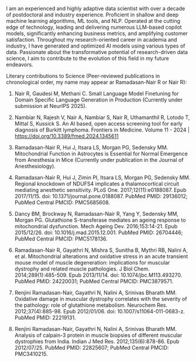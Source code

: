 I am an experienced and highly adaptive data scientist with over a decade of postdoctoral and industry experience. Proficient in shallow and deep machine learning algorithms, ML tools, and NLP. Operated at the cutting edge of technology, leading and delivering numerous LLM-based copilot models, significantly enhancing business metrics, and amplifying customer satisfaction. Throughout my research-oriented career in academia and industry, I have generated and optimized AI models using various types of data. Passionate about the transformative potential of research-driven data science, I aim to contribute to the evolution of this field in my future endeavors.

Literary contributions to Science (Peer-reviewed publications in chronological order, my name may appear ar Ramadasan-Nair R or Nair R):

1. Nair R, Gaudesi M, Methani C. Small Language Model Finetuning for Domain Specific Language Generation in Production (Currently under submission at NeurIPS 2025).

2. Nambiar N, Rajesh V, Nair A, Nambiar S, Nair R, Uthamanthil R, Lotodo T, Mittal S, Kussick S. An AI based, open access screening tool for early diagnosis of Burkitt lymphoma. Frontiers in Medicine. Volume 11 - 2024 | https://doi.org/10.3389/fmed.2024.1345611

3. Ramadasan-Nair R, Hui J, Itsara LS, Morgan PG, Sedensky MM. Mitochondrial Function in Astrocytes is Essential for Normal Emergence from Anesthesia in Mice (Currently under publication in the Journal of Anesthesiology).

4. Ramadasan-Nair R, Hui J, Zimin PI, Itsara LS, Morgan PG, Sedensky MM. Regional knockdown of NDUFS4 implicates a thalamocortical circuit mediating anesthetic sensitivity. PLoS One. 2017;12(11):e0188087. Epub 2017/11/15. doi: 10.1371/journal.pone.0188087. PubMed PMID: 29136012; PubMed Central PMCID: PMC5685608.

5. Dancy BM, Brockway N, Ramadasan-Nair R, Yang Y, Sedensky MM, Morgan PG. Glutathione S-transferase mediates an ageing response to mitochondrial dysfunction. Mech Ageing Dev. 2016;153:14-21. Epub 2015/12/26. doi: 10.1016/j.mad.2015.12.001. PubMed PMID: 26704446; PubMed Central PMCID: PMC5178136. 

6. Ramadasan-Nair R, Gayathri N, Mishra S, Sunitha B, Mythri RB, Nalini A, et al. Mitochondrial alterations and oxidative stress in an acute transient mouse model of muscle degeneration: implications for muscular dystrophy and related muscle pathologies. J Biol Chem. 2014;289(1):485-509. Epub 2013/11/14. doi: 10.1074/jbc.M113.493270. PubMed PMID: 24220031; PubMed Central PMCID: PMC3879571.

7. Renjini Ramadasan-Nair, Gayathri N, Nalini A, Srinivas Bharath MM. Oxidative damage in muscular dystrophy correlates with the severity of the pathology: role of glutathione metabolism. Neurochem Res. 2012;37(4):885-98. Epub 2012/01/06. doi: 10.1007/s11064-011-0683-z. PubMed PMID: 22219131.

8. Renjini Ramadasan-Nair, Gayathri N, Nalini A, Srinivas Bharath MM. Analysis of calpain-3 protein in muscle biopsies of different muscular dystrophies from India. Indian J Med Res. 2012;135(6):878-86. Epub 2012/07/25. PubMed PMID: 22825607; PubMed Central PMCID: PMC3410215.
